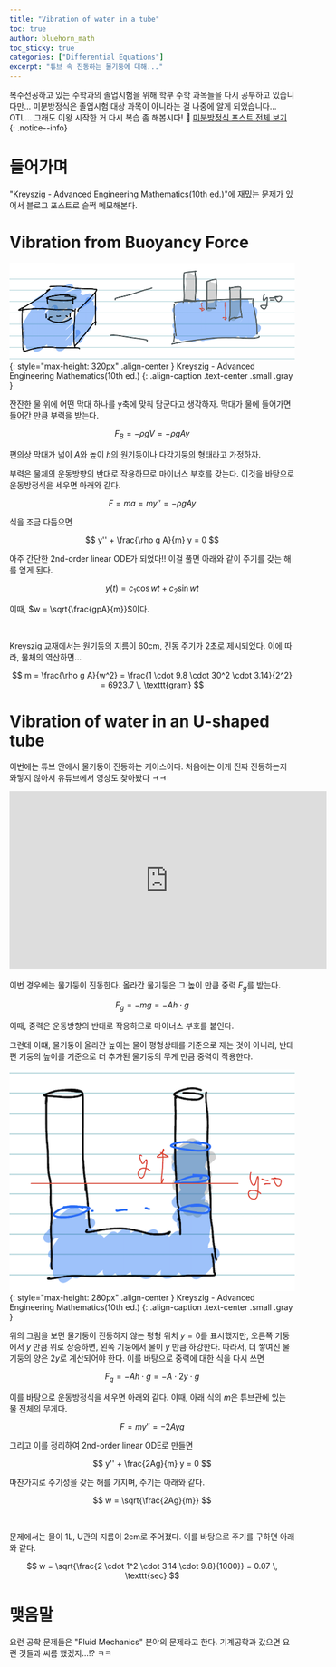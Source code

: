 ```yaml
---
title: "Vibration of water in a tube"
toc: true
author: bluehorn_math
toc_sticky: true
categories: ["Differential Equations"]
excerpt: "튜브 속 진동하는 물기둥에 대해..."
---
```


복수전공하고 있는 수학과의 졸업시험을 위해 학부 수학 과목들을 다시 공부하고 있습니다만... 미분방정식은 졸업시험 대상 과목이 아니라는 걸 나중에 알게 되었습니다... OTL... 그래도 이왕 시작한 거 다시 복습 좀 해봅시다! 🏃 [미분방정식 포스트 전체 보기](/categories/differential-equations)
{: .notice--info}

# 들어가며

"Kreyszig - Advanced Engineering Mathematics(10th ed.)"에 재밌는 문제가 있어서 블로그 포스트로 슬쩍 메모해본다.

# Vibration from Buoyancy Force

![](/images/mathematics/differential-equations/vibration-from-buoyancy-force.png){: style="max-height: 320px" .align-center }
Kreyszig - Advanced Engineering Mathematics(10th ed.)
{: .align-caption .text-center .small .gray }

잔잔한 물 위에 어떤 막대 하나를 y축에 맞춰 담군다고 생각하자. 막대가 물에 들어가면 들어간 만큼 부력을 받는다.

$$
F_B = - \rho g V = - \rho g A y
$$

편의상 막대가 넓이 $A$와 높이 $h$의 원기둥이나 다각기둥의 형태라고 가정하자.

부력은 물체의 운동방향의 반대로 작용하므로 마이너스 부호를 갖는다. 이것을 바탕으로 운동방정식을 세우면 아래와 같다.

$$
F = m a = m y'' = - \rho g A y
$$

식을 조금 다듬으면

$$
y'' + \frac{\rho g A}{m} y = 0
$$

아주 간단한 2nd-order linear ODE가 되었다!! 이걸 풀면 아래와 같이 주기를 갖는 해를 얻게 된다.

$$
y(t) = c_1 \cos wt + c_2 \sin wt
$$

이때, $w = \sqrt{\frac{gpA}{m}}$이다.

<br/>

Kreyszig 교재에서는 원기둥의 지름이 60cm, 진동 주기가 2초로 제시되었다. 이에 따라, 물체의 역산하면...

$$
m = \frac{\rho g A}{w^2} = \frac{1 \cdot 9.8 \cdot 30^2 \cdot 3.14}{2^2} = 6923.7 \, \texttt{gram}
$$

# Vibration of water in an U-shaped tube

이번에는 튜브 안에서 물기둥이 진동하는 케이스이다. 처음에는 이게 진짜 진동하는지 와닿지 않아서 유튜브에서 영상도 찾아봤다 ㅋㅋ

<iframe width="560" height="315" src="https://www.youtube.com/embed/ZI0JWupCqes?si=OHcLHxC6GCMkEmq5&amp;start=69" title="YouTube video player" frameborder="0" allow="accelerometer; autoplay; clipboard-write; encrypted-media; gyroscope; picture-in-picture; web-share" referrerpolicy="strict-origin-when-cross-origin" allowfullscreen></iframe>

<br/>

이번 경우에는 물기둥이 진동한다. 올라간 물기둥은 그 높이 만큼 중력 $F_g$를 받는다.

$$
F_g = - m g = - A h \cdot g
$$

이때, 중력은 운동방향의 반대로 작용하므로 마이너스 부호를 붙인다.


그런데 이떄, 물기둥이 올라간 높이는 물이 평형상태를 기준으로 재는 것이 아니라, 반대편 기둥의 높이를 기준으로 더 추가된 물기둥의 무게 만큼 중력이 작용한다.


![](/images/mathematics/differential-equations/vibration-of-water-in-an-u-shaped-tube.png){: style="max-height: 280px" .align-center }
Kreyszig - Advanced Engineering Mathematics(10th ed.)
{: .align-caption .text-center .small .gray }

위의 그림을 보면 물기둥이 진동하지 않는 평형 위치 $y = 0$를 표시했지만, 오른쪽 기둥에서 $y$ 만큼 위로 상승하면, 왼쪽 기둥에서 물이 $y$ 만큼 하강한다. 따라서, 더 쌓여진 물기둥의 양은 $2y$로 계산되어야 한다. 이를 바탕으로 중력에 대한 식을 다시 쓰면

$$
F_g = - A h \cdot g = - A \cdot 2y \cdot g
$$

이를 바탕으로 운동방정식을 세우면 아래와 같다. 이때, 아래 식의 $m$은 튜브관에 있는 물 전체의 무게다.

$$
F = m y'' = - 2 A y g
$$

그리고 이를 정리하여 2nd-order linear ODE로 만들면

$$
y'' + \frac{2Ag}{m} y = 0
$$

마찬가지로 주기성을 갖는 해를 가지며, 주기는 아래와 같다.

$$
w = \sqrt{\frac{2Ag}{m}}
$$

<br/>

문제에서는 물이 1L, U관의 지름이 2cm로 주어졌다. 이를 바탕으로 주기를 구하면 아래와 같다.

$$
w = \sqrt{\frac{2 \cdot 1^2 \cdot 3.14 \cdot 9.8}{1000}} = 0.07 \, \texttt{sec}
$$

# 맺음말

요런 공학 문제들은 "Fluid Mechanics" 분야의 문제라고 한다. 기계공학과 갔으면 요런 것들과 씨름 했겠지...!? ㅋㅋ
